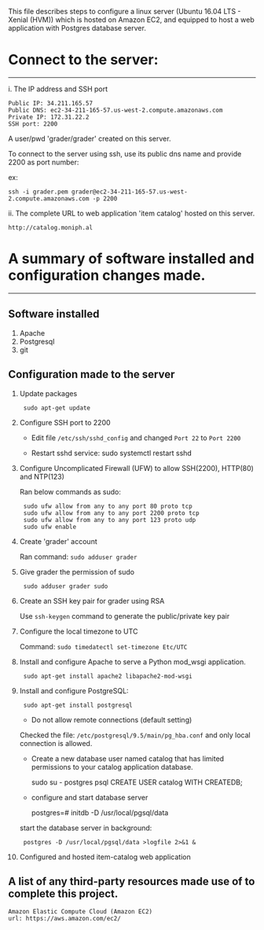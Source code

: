 This file describes steps to configure a linux server (Ubuntu 16.04 LTS - Xenial (HVM)) which is hosted on Amazon EC2, and equipped to host a web application with Postgres database server.

# Connect to the server:
------------------------

i. The IP address and SSH port

	Public IP: 34.211.165.57
	Public DNS: ec2-34-211-165-57.us-west-2.compute.amazonaws.com
	Private IP: 172.31.22.2
	SSH port: 2200

A user/pwd 'grader/grader' created on this server.

To connect to the server using ssh, use its public dns name and provide 2200 as port number:

ex:

    ssh -i grader.pem grader@ec2-34-211-165-57.us-west-2.compute.amazonaws.com -p 2200

ii. The complete URL to web application 'item catalog' hosted on this server.

	http://catalog.moniph.al

# A summary of software installed and configuration changes made.
-----------------------------------------------------------------

## Software installed

1. Apache
2. Postgresql
3. git

## Configuration made to the server

1. Update packages

	    sudo apt-get update

2. Configure SSH port to 2200

	* Edit file `/etc/ssh/sshd_config` and changed `Port 22` to `Port 2200`

	* Restart sshd service:
	    sudo systemctl restart sshd
	
3. Configure Uncomplicated Firewall (UFW) to allow SSH(2200), HTTP(80) and NTP(123)

	Ran below commands as sudo:
	
        sudo ufw allow from any to any port 80 proto tcp
	    sudo ufw allow from any to any port 2200 proto tcp
	    sudo ufw allow from any to any port 123 proto udp
	    sudo ufw enable

4. Create 'grader' account

	Ran command: `sudo adduser grader`

5. Give grader the permission of sudo

        sudo adduser grader sudo

6. Create an SSH key pair for grader using RSA

	Use `ssh-keygen` command to generate the public/private key pair

7. Configure the local timezone to UTC

	Command: `sudo timedatectl set-timezone Etc/UTC`

8. Install and configure Apache to serve a Python mod_wsgi application.

	    sudo apt-get install apache2 libapache2-mod-wsgi

9. Install and configure PostgreSQL:

        sudo apt-get install postgresql
	
	* Do not allow remote connections (default setting)

	Checked the file:
	`/etc/postgresql/9.5/main/pg_hba.conf` and only local connection is allowed.

    * Create a new database user named catalog that has limited permissions to your catalog application database.
	
	    sudo su - postgres
	    psql
	    CREATE USER catalog WITH CREATEDB;

	* configure and start database server
	
	    postgres=# initdb -D /usr/local/pgsql/data
	
	start the database server in background:

	    postgres -D /usr/local/pgsql/data >logfile 2>&1 &

10. Configured and hosted item-catalog web application
	
## A list of any third-party resources made use of to complete this project.

	Amazon Elastic Compute Cloud (Amazon EC2)
	url: https://aws.amazon.com/ec2/
